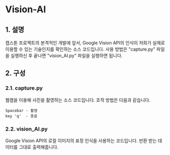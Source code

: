 # Vision-AI
## 1. 설명  
캡스톤 프로젝트의 본격적인 개발에 앞서, Google Vision API의 인식이 저희가 실제로 이용할 수 있는 기술인지를 확인하는 소스 코드입니다.
사용 방법은 "capture.py" 파일을 실행하신 후 끝나면 "vision_AI.py" 파일을 실행하면 됩니다.

## 2. 구성
### 2.1. capture.py  
웹캠을 이용해 사진을 촬영하는 소스 코드입니다.
조작 방법은 다음과 같습니다.  

    Spacebar - 촬영
    key 'q'  - 종료  
### 2.2. vision_AI.py
Google Vision API의 로컬 이미지의 표정 인식을 사용하는 코드입니다. 반환 받는 데이터를 그대로 출력해줍니다.
